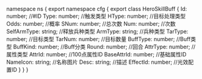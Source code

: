 namespace ns {
	export namespace cfg {
		export class HeroSkillBuff {
			Id: number;		//#ID
			Type: number;		//触发类型
			HType: number;		//目标处理类型
			Odds: number;		//概率
			SNum: number;		//总次数
			Num: number;		//次数
			SelfArmType: string;		//释放兵种类型
			ArmType: string;		//兵种类型
			TarType: number;		//目标类型
			TarNum: number;		//目标数量
			BuffType: number;		//Buff类型
			BuffKind: number;		//Buff分类
			Round: number;		//回合
			AttrType: number;		//属性类型
			AttrId: number;		//100点属性ID
			BaseAttrId: number;		//基础属性ID
			NameIcon: string;		//名称图片
			Desc: string;		//描述
			EffectId: number;		//光效配置ID
		}
	}
}